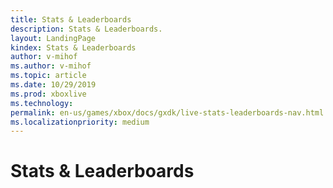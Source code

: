 ```yaml
---
title: Stats & Leaderboards
description: Stats & Leaderboards.
layout: LandingPage
kindex: Stats & Leaderboards
author: v-mihof
ms.author: v-mihof
ms.topic: article
ms.date: 10/29/2019
ms.prod: xboxlive
ms.technology: 
permalink: en-us/games/xbox/docs/gxdk/live-stats-leaderboards-nav.html
ms.localizationpriority: medium
---
```


# Stats & Leaderboards

<!-- todo: change to ms.topic: landing-page, see if there are issues. -->


<!-- ### In this section

| Article | Description |
|---------|-------------|
| [__](__) | __ |
| [__](__) | __ |
| [__](__) | __ |
| [__](__) | __ |
| [__](__) | __ | -->
